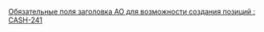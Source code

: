 
[Обязательные поля заголовка АО для возможности создания позиций : CASH-241](https://yt.surgutneftegas.ru:4443/issue/CASH-241)

